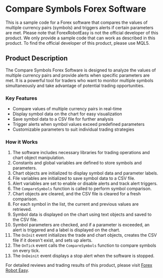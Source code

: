 # Compare Symbols Forex Software

This is a sample code for a Forex software that compares the values of multiple currency pairs (symbols) and triggers alerts if certain parameters are met. Please note that ForexRobotEasy is not the official developer of this product. We only provide a sample code that can work as described in this product. To find the official developer of this product, please use MQL5.

## Product Description

The Compare Symbols Forex Software is designed to analyze the values of multiple currency pairs and provide alerts when specific parameters are met. It is a powerful tool for traders who want to monitor multiple symbols simultaneously and take advantage of potential trading opportunities.

### Key Features

- Compare values of multiple currency pairs in real-time
- Display symbol data on the chart for easy visualization
- Save symbol data to a CSV file for further analysis
- Trigger alerts when symbol values exceed predefined parameters
- Customizable parameters to suit individual trading strategies

### How it Works

1. The software includes necessary libraries for trading operations and chart object manipulation.
2. Constants and global variables are defined to store symbols and parameters.
3. Chart objects are initialized to display symbol data and parameter labels.
4. File variables are initialized to save symbol data to a CSV file.
5. Alert variables are set to enable or disable alerts and track alert triggers.
6. The `CompareSymbols` function is called to perform symbol comparison.
7. Chart objects are cleared, and the CSV file is cleared for a fresh comparison.
8. For each symbol in the list, the current and previous values are retrieved.
9. Symbol data is displayed on the chart using text objects and saved to the CSV file.
10. Symbol parameters are checked, and if a parameter is exceeded, an alert is triggered and a label is displayed on the chart.
11. The `OnInit` event initializes the trade and chart objects, creates the CSV file if it doesn't exist, and sets up alerts.
12. The `OnTick` event calls the `CompareSymbols` function to compare symbols on every tick.
13. The `OnDeinit` event displays a stop alert when the software is stopped.

For detailed reviews and trading results of this product, please visit [Forex Robot Easy](https://forexroboteasy.com/forex-robot-review/compare-symbols-forex-software-honest-review-user-ratings/).
